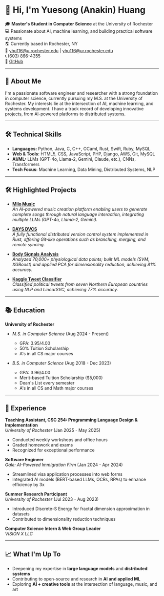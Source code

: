 # 👋 Hi, I'm Yuesong (Anakin) Huang

🎓 **Master's Student in Computer Science** at the University of Rochester  
💻 Passionate about AI, machine learning, and building practical software systems  
🌎 Currently based in Rochester, NY  
📧 yhu116@u.rochester.edu | yhu116@ur.rochester.edu  
📞 (603) 866-4355  
🔗 [GitHub](https://github.com/AnakinHuang)  

---

## 🚀 About Me

I'm a passionate software engineer and researcher with a strong foundation in computer science, currently pursuing my M.S. at the University of Rochester. My interests lie at the intersection of AI, machine learning, and systems development. I have a track record of developing innovative projects, from AI-powered platforms to distributed systems.

---

## 🛠️ Technical Skills

- **Languages:** Python, Java, C, C++, OCaml, Rust, Swift, Ruby, MySQL
- **Web & Tools:** HTML5, CSS, JavaScript, PHP, Django, AWS, Git, MySQL
- **AI/ML:** LLMs (GPT-4o, Llama-2, Gemini, Claude, etc.), CNNs, Transformers
- **Tech Focus:** Machine Learning, Data Mining, Distributed Systems, NLP

---

## 🛠️ Highlighted Projects

- **[Milo Music](https://github.com/AnakinHuang/MiloMusic)**  
  *An AI-powered music creation platform enabling users to generate complete songs through natural language interaction, integrating multiple LLMs (GPT-4o, Llama-2, Gemini).*

- **[DAYS DVCS](https://github.com/AnakinHuang/days_distributed_version_control_system)**  
  *A fully functional distributed version control system implemented in Rust, offering Git-like operations such as branching, merging, and remote syncing.*

- **[Body Signals Analysis](https://github.com/AnakinHuang/body-signals-analysis-of-smoking-and-drinking)**  
  *Analyzed 70,000+ physiological data points; built ML models (SVM, XGBoost) and applied PCA for dimensionality reduction, achieving 81% accuracy.*

- **[Kaggle Tweet Classifier](https://github.com/AnakinHuang/kaggle-project-classification-of-tweets-from-northern-europe)**  
  *Classified political tweets from seven Northern European countries using NLP and LinearSVC, achieving 77% accuracy.*

---

## 📚 Education

**University of Rochester**  
- *M.S. in Computer Science* (Aug 2024 - Present)  
  - GPA: 3.95/4.00  
  - 50% Tuition Scholarship  
  - A's in all CS major courses

- *B.S. in Computer Science* (Aug 2018 - Dec 2023)  
  - GPA: 3.96/4.00  
  - Merit-based Tuition Scholarship ($5,000)  
  - Dean's List every semester  
  - A's in all CS and Math major courses

---

## 💼 Experience

**Teaching Assistant, CSC 254: Programming Language Design & Implementation**  
*University of Rochester* (Jan 2025 - May 2025)  
- Conducted weekly workshops and office hours  
- Graded homework and exams  
- Recognized for exceptional performance

**Software Engineer**  
*Gale: AI-Powered Immigration Firm* (Jan 2024 - Apr 2024)  
- Streamlined visa application processes into web forms  
- Integrated AI models (BERT-based LLMs, OCRs, RPAs) to enhance efficiency by 3x

**Summer Research Participant**  
*University of Rochester* (Jul 2023 - Aug 2023)  
- Introduced Discrete-S Energy for fractal dimension approximation in datasets  
- Contributed to dimensionality reduction techniques

**Computer Science Intern & Web Group Leader**  
*VISION X LLC*

---

## 📈 What I'm Up To

- Deepening my expertise in **large language models** and **distributed systems**
- Contributing to open-source and research in **AI and applied ML**
- Exploring **AI + creative tools** at the intersection of language, music, and art
